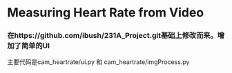 # Measuring Heart Rate from Video
### 在https://github.com/ibush/231A_Project.git基础上修改而来。增加了简单的UI

主要代码是cam_heartrate/ui.py 和 cam_heartrate/imgProcess.py 




